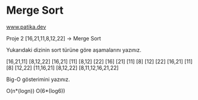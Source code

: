 # Merge Sort
www.patika.dev

Proje 2
[16,21,11,8,12,22] -> Merge Sort

Yukarıdaki dizinin sort türüne göre aşamalarını yazınız.

[16,21,11]      [8,12,22]
[16,21] [11]    [8,12] [22]
[16] [21] [11]  [8] [12] [22]
[16,21] [11]    [8] [12,22]
[11,16,21]      [8,12,22]
[8,11,12,16,21,22]

Big-O gösterimini yazınız.

O(n*(logn))  O(6*(log6))
